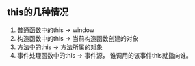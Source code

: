 ## this的几种情况

1. 普通函数中的this    ->  window
2. 构造函数中的this    ->   当前构造函数创建的对象
3. 方法中的this             ->   方法所属的对象
4. 事件处理函数中的this  ->  事件源， 谁调用的该事件this就指向谁。

